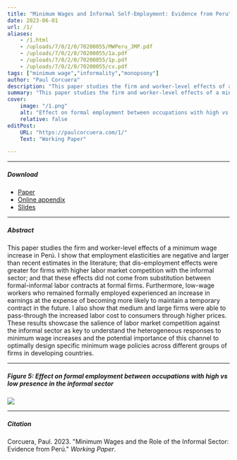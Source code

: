```yaml
---
title: "Minimum Wages and Informal Self-Employment: Evidence from Peru" 
date: 2023-06-01
url: /1/
aliases: 
    - /1.html
    - /uploads/7/0/2/0/70200055/MWPeru_JMP.pdf
    - /uploads/7/0/2/0/70200055/1a.pdf
    - /uploads/7/0/2/0/70200055/1p.pdf
    - /uploads/7/0/2/0/70200055/cv.pdf
tags: ["minimum wage","informality","monopsony"]
author: "Paul Corcuera"
description: "This paper studies the firm and worker-level effects of a minimum wage increase in Perú: the presence of the informal sector in the labor market is tighly connected to the heterogeneous effects of this policy." 
summary: "This paper studies the firm and worker-level effects of a minimum wage increase in Perú: the presence of the informal sector in the labor market is tighly connected to the heterogeneous effects of this policy." 
cover:
    image: "/1.png"
    alt: "Effect on formal employment between occupations with high vs low presence in the informal sector"
    relative: false
editPost:
    URL: "https://paulcorcuera.com/1/"
    Text: "Working Paper"

---
```


---

##### Download

- [Paper](/1.pdf)
- [Online appendix](/1a.pdf)
- [Slides](/1slides.pdf)

---

##### Abstract

This paper studies the firm and worker-level effects of a minimum wage increase in Perú. I show that employment elasticities are negative and larger than recent estimates in the literature; that dis-employment effects were greater for firms with higher labor market competition with the informal sector; and that these effects did not come from substitution between formal-informal labor contracts at formal firms. Furthermore, low-wage workers who remained formally employed experienced an increase in earnings at the expense of becoming more likely to maintain a temporary contract in the future. I also show that medium and large firms were able to pass-through the increased labor cost to consumers through higher prices. These results showcase the salience of labor market competition against the informal sector as key to understand the heterogeneous responses to minimum wage increases and the potential importance of this channel	 to optimally design specific minimum wage policies across different groups of firms in developing countries. 

---

##### Figure 5: Effect on formal employment between occupations with high vs low presence in the informal sector

![](/1f.png)

---

##### Citation

Corcuera, Paul. 2023. "Minimum Wages and the Role of the Informal Sector: Evidence from Perú." *Working Paper*.

